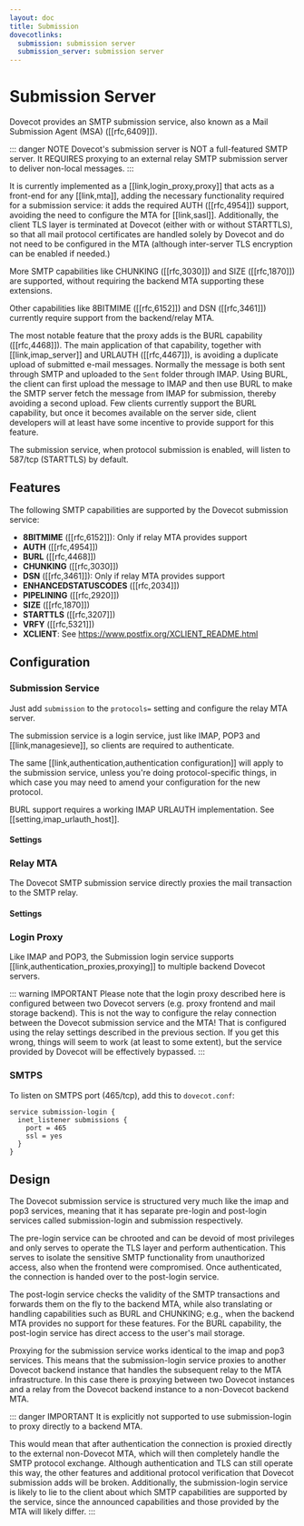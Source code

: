 ```yaml
---
layout: doc
title: Submission
dovecotlinks:
  submission: submission server
  submission_server: submission server
---
```


# Submission Server

Dovecot provides an SMTP submission service, also known as a Mail
Submission Agent (MSA) ([[rfc,6409]]).

::: danger NOTE
Dovecot's submission server is NOT a full-featured SMTP server. It REQUIRES
proxying to an external relay SMTP submission server to deliver non-local
messages.
:::

It is currently implemented as a [[link,login_proxy,proxy]] that acts as a
front-end for any [[link,mta]], adding the necessary functionality required
for a submission service: it adds the required AUTH ([[rfc,4954]]) support,
avoiding the need to configure the MTA for [[link,sasl]]. Additionally, the
client TLS layer is terminated at Dovecot (either with or without STARTTLS),
so that all mail protocol certificates are handled solely by Dovecot and do
not need to be configured in the MTA (although inter-server TLS encryption
can be enabled if needed.)

More SMTP capabilities like CHUNKING ([[rfc,3030]]) and SIZE ([[rfc,1870]])
are supported, without requiring the backend MTA supporting these extensions.

Other capabilities like 8BITMIME ([[rfc,6152]]) and DSN ([[rfc,3461]])
currently require support from the backend/relay MTA.

The most notable feature that the proxy adds is the BURL capability
([[rfc,4468]]). The main application of that capability, together with
[[link,imap_server]] and URLAUTH ([[rfc,4467]]), is avoiding a duplicate
upload of submitted e-mail messages. Normally the message is both sent
through SMTP and uploaded to the `Sent` folder through IMAP. Using BURL,
the client can first upload the message to IMAP and then use BURL to make
the SMTP server fetch the message from IMAP for submission, thereby
avoiding a second upload. Few clients currently support the BURL
capability, but once it becomes available on the server side, client
developers will at least have some incentive to provide support for
this feature.

The submission service, when protocol submission is enabled, will listen to
587/tcp (STARTTLS) by default.

## Features

The following SMTP capabilities are supported by the Dovecot submission
service:

* **8BITMIME** ([[rfc,6152]]): Only if relay MTA provides support
* **AUTH** ([[rfc,4954]])
* **BURL** ([[rfc,4468]])
* **CHUNKING** ([[rfc,3030]])
* **DSN** ([[rfc,3461]]): Only if relay MTA provides support
* **ENHANCEDSTATUSCODES** ([[rfc,2034]])
* **PIPELINING** ([[rfc,2920]])
* **SIZE** ([[rfc,1870]])
* **STARTTLS** ([[rfc,3207]])
* **VRFY** ([[rfc,5321]])
* **XCLIENT**: See https://www.postfix.org/XCLIENT_README.html

## Configuration

### Submission Service

Just add `submission` to the `protocols=` setting and configure the relay
MTA server.

The submission service is a login service, just like IMAP, POP3 and
[[link,managesieve]], so clients are required to authenticate.

The same [[link,authentication,authentication configuration]] will apply to
the submission service, unless you're doing protocol-specific things,
in which case you may need to amend your configuration for the new protocol.

BURL support requires a working IMAP URLAUTH implementation. See
[[setting,imap_urlauth_host]].

#### Settings

<SettingsComponent tag="submission" />

### Relay MTA

The Dovecot SMTP submission service directly proxies the mail transaction to
the SMTP relay.

#### Settings

<SettingsComponent tag="submission_relay" />

### Login Proxy

Like IMAP and POP3, the Submission login service supports
[[link,authentication_proxies,proxying]] to multiple backend Dovecot servers.

::: warning IMPORTANT
Please note that the login proxy described here is configured between two
Dovecot servers (e.g. proxy frontend and mail storage backend). This is
not the way to configure the relay connection between the Dovecot submission
service and the MTA! That is configured using the relay settings described in
the previous section. If you get this wrong, things will seem to work (at
least to some extent), but the service provided by Dovecot will be
effectively bypassed.
:::

### SMTPS

To listen on SMTPS port (465/tcp), add this to `dovecot.conf`:

```
service submission-login {
  inet_listener submissions {
    port = 465
    ssl = yes
  }
}
```

## Design

The Dovecot submission service is structured very much like the imap and
pop3 services, meaning that it has separate pre-login and post-login
services called submission-login and submission respectively.

The pre-login service can be chrooted and can be devoid of most privileges
and only serves to operate the TLS layer and perform authentication.
This serves to isolate the sensitive SMTP functionality from unauthorized
access, also when the frontend were compromised. Once authenticated, the
connection is handed over to the post-login service.

The post-login service checks the validity of the SMTP transactions and
forwards them on the fly to the backend MTA, while also translating or
handling capabilities such as BURL and CHUNKING; e.g., when the backend MTA
provides no support for these features. For the BURL capability, the
post-login service has direct access to the user's mail storage.

Proxying for the submission service works identical to the imap and pop3
services. This means that the submission-login service proxies to another
Dovecot backend instance that handles the subsequent relay to the MTA
infrastructure. In this case there is proxying between two Dovecot instances
and a relay from the Dovecot backend instance to a non-Dovecot backend MTA.

::: danger IMPORTANT
It is explicitly not supported to use submission-login to proxy directly to
a backend MTA.

This would mean that after authentication the connection is proxied directly
to the external non-Dovecot MTA, which will then completely handle the SMTP
protocol exchange. Although authentication and TLS can still operate this
way, the other features and additional protocol verification that Dovecot
submission adds will be broken. Additionally, the submission-login service
is likely to lie to the client about which SMTP capabilities are supported
by the service, since the announced capabilities and those provided by the
MTA will likely differ.
:::
